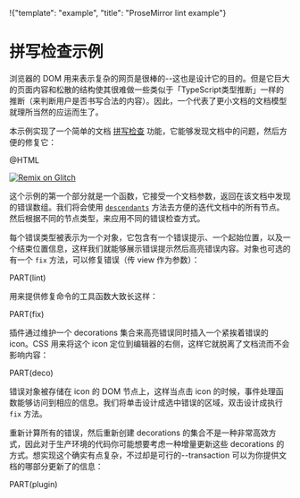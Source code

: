 !{"template": "example", "title": "ProseMirror lint example"}

# 拼写检查示例

浏览器的 DOM 用来表示复杂的网页是很棒的--这也是设计它的目的。但是它巨大的页面内容和松散的结构使其很难做一些类似于「TypeScript类型推断」一样的推断（来判断用户是否书写合法的内容）。因此，一个代表了更小文档的文档模型就理所当然的应运而生了。

本示例实现了一个简单的文档 [拼写检查](https://en.wikipedia.org/wiki/Lint_(software)) 功能，它能够发现文档中的问题，然后方便的修复它：

@HTML

[![Remix on Glitch](https://cdn.glitch.com/2703baf2-b643-4da7-ab91-7ee2a2d00b5b%2Fremix-button.svg)](https://glitch.com/edit/#!/remix/prosemirror-demo-lint)

这个示例的第一个部分就是一个函数，它接受一个文档参数，返回在该文档中发现的错误数组。我们将会使用 [`descendants`](##model.Node.descendants) 方法去方便的迭代文档中的所有节点。然后根据不同的节点类型，来应用不同的错误检查方式。

每个错误类型被表示为一个对象，它包含有一个错误提示、一个起始位置，以及一个结束位置信息，这样我们就能够展示错误提示然后高亮错误内容。对象也可选的有一个 `fix` 方法，可以修复错误（传 view 作为参数）：

PART(lint)

用来提供修复命令的工具函数大致长这样：

PART(fix)

插件通过维护一个 decorations 集合来高亮错误同时插入一个紧挨着错误的 icon。CSS 用来将这个 icon 定位到编辑器的右侧，这样它就脱离了文档流而不会影响内容：

PART(deco)

错误对象被存储在 icon 的 DOM 节点上，这样当点击 icon 的时候，事件处理函数能够访问到相应的信息。我们将单击设计成选中错误的区域，双击设计成执行 `fix` 方法。

重新计算所有的错误，然后重新创建 decorations 的集合不是一种非常高效方式，因此对于生产环境的代码你可能想要考虑一种增量更新这些 decorations 的方式。想实现这个确实有点复杂，不过却是可行的--transaction 可以为你提供文档的哪部分更新了的信息：

PART(plugin)
